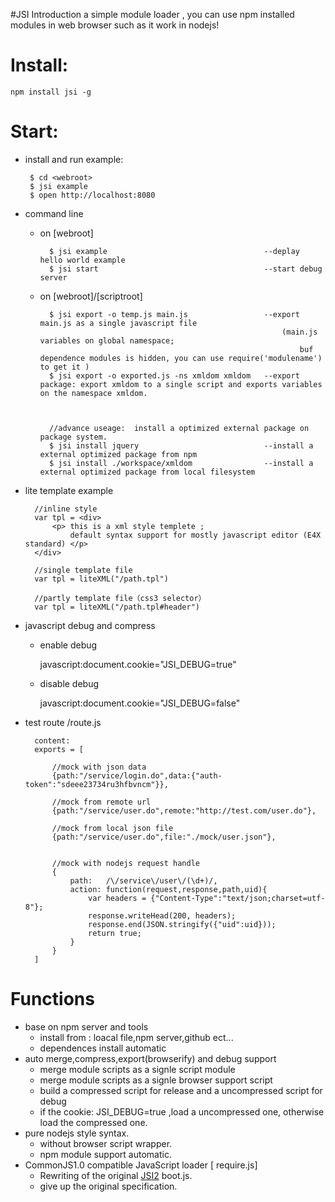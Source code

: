 #JSI Introduction
a simple module  loader , you can use npm installed modules in web browser such as it work in nodejs!


Install:
=====
	npm install jsi -g
	
Start:
=====
 * install and run example:

 		$ cd <webroot>
 		$ jsi example
 		$ open http://localhost:8080
		
* command line
	* on [webroot]

			$ jsi example 									--deplay hello world example
			$ jsi start										--start debug server

	* on [webroot]/[scriptroot]

			$ jsi export -o temp.js main.js					--export main.js as a single javascript file
																(main.js variables on global namespace;
																	buf dependence modules is hidden, you can use require('modulename') to get it )
			$ jsi export -o exported.js -ns xmldom xmldom	--export package: export xmldom to a single script and exports variables on the namespace xmldom.



			//advance useage:  install a optimized external package on package system.
			$ jsi install jquery							--install a external optimized package from npm
			$ jsi install ./workspace/xmldom				--install a external optimized package from local filesystem


* lite template example

		//inline style
		var tpl = <div>
			<p> this is a xml style templete ; 
				default syntax support for mostly javascript editor (E4X standard) </p>
		</div>
		
		//single template file
		var tpl = liteXML("/path.tpl")

		//partly template file（css3 selector）
		var tpl = liteXML("/path.tpl#header")
		
* javascript debug and compress

	* enable debug

		javascript:document.cookie="JSI_DEBUG=true"
	* disable debug	

		javascript:document.cookie="JSI_DEBUG=false"

* test route 
		<root>/route.js
		
		content:
		exports = [

			//mock with json data
			{path:"/service/login.do",data:{"auth-token":"sdeee23734ru3hfbvncm"}},

			//mock from remote url 
			{path:"/service/user.do",remote:"http://test.com/user.do"},

			//mock from local json file
			{path:"/service/user.do",file:"./mock/user.json"},


			//mock with nodejs request handle
			{
				path:	/\/service\/user\/(\d+)/,
				action:	function(request,response,path,uid){
					var headers = {"Content-Type":"text/json;charset=utf-8"};
					response.writeHead(200, headers); 
					response.end(JSON.stringify({"uid":uid}));
					return true;
				}
			}
		]
Functions
=====
 * base on npm server and tools
 	* install from : loacal file,npm server,github ect...
 	* dependences install automatic
 * auto merge,compress,export(browserify) and debug support
 	* merge module scripts as a signle script module
 	* merge module scripts as a signle browser support script
 	* build a compressed script for release and a uncompressed script for debug 
 	* if the cookie: JSI_DEBUG=true ,load a uncompressed one, otherwise load the compressed one.
 * pure nodejs style syntax.
	* without browser script wrapper.
 	* npm module support  automatic.
 * CommonJS1.0 compatible JavaScript loader [ require.js]
 	* Rewriting of the original [JSI2](http://www.xidea.org/project/jsi) boot.js.
 	* give up the original specification.
   